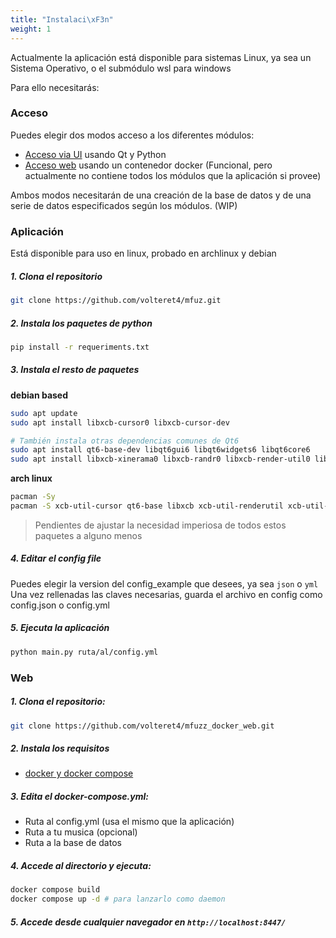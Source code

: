 ```yaml
---
title: "Instalaci\xF3n"
weight: 1
---
```


Actualmente la aplicación está disponible para sistemas Linux, ya sea un Sistema Operativo, o el submódulo wsl para windows

Para ello necesitarás:

### Acceso

Puedes elegir dos modos acceso a los diferentes módulos:
- [Acceso via UI](https://volteret4.github.io/music-fuzzy-doc/modulos/index.html) usando Qt y Python
- [Acceso web](https://volteret4.github.io/music-fuzzy-doc/web_docker/index.html) usando un contenedor docker (Funcional, pero actualmente no contiene todos los módulos que la aplicación si provee)

Ambos modos necesitarán de una creación de la base de datos y de una serie de datos especificados según los módulos. (WIP)

### Aplicación

Está disponible para uso en linux, probado en archlinux y debian

##### 1. Clona el repositorio
```bash {lineNos="true" wrap="true" title="Clonar"}
git clone https://github.com/volteret4/mfuz.git
```

##### 2. Instala los paquetes de python
```bash {lineNos="true" wrap="true" title="pip"}
pip install -r requeriments.txt
```

##### 3. Instala el resto de paquetes

**debian based**
```bash {lineNos="true" wrap="true" title="debian"}
sudo apt update
sudo apt install libxcb-cursor0 libxcb-cursor-dev

# También instala otras dependencias comunes de Qt6
sudo apt install qt6-base-dev libqt6gui6 libqt6widgets6 libqt6core6
sudo apt install libxcb-xinerama0 libxcb-randr0 libxcb-render-util0 libxcb-keysyms1
```

**arch linux**
```bash {lineNos="true" wrap="true" title="arch"}
pacman -Sy
pacman -S xcb-util-cursor qt6-base libxcb xcb-util-renderutil xcb-util-keysyms
```

> Pendientes de ajustar la necesidad imperiosa de todos estos paquetes a alguno menos

##### 4. Editar el config file

Puedes elegir la version del config_example que desees, ya sea `json` o `yml`
Una vez rellenadas las claves necesarias, guarda el archivo en config como config.json o config.yml

##### 5. Ejecuta la aplicación
```bash {lineNos="true" wrap="true" title="Ejecutar"}
python main.py ruta/al/config.yml
```

### Web

##### 1. Clona el repositorio:
```bash {lineNos="true" wrap="true" title="Clonar"}
git clone https://github.com/volteret4/mfuzz_docker_web.git
```

##### 2. Instala los requisitos 
- [docker y docker compose](https://volteret4.github.io/music-fuzzy-doc/credenciales/docker/index.html)

##### 3. Edita el docker-compose.yml:
- Ruta al config.yml (usa el mismo que la aplicación)
- Ruta a tu musica (opcional)
- Ruta a la base de datos

##### 4. Accede al directorio y ejecuta:
```bash {lineNos="true" wrap="true" title="Construir contenedor"}
docker compose build 
docker compose up -d # para lanzarlo como daemon
```

##### 5. Accede desde cualquier navegador en `http://localhost:8447/`






